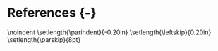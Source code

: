 # References {-}



<!--



This manually sets the header for this unnumbered chapter.
\markboth{References}{References}

\singlespacing
\sloppy

-->

\noindent
\setlength{\parindent}{-0.20in}
\setlength{\leftskip}{0.20in}
\setlength{\parskip}{8pt}
